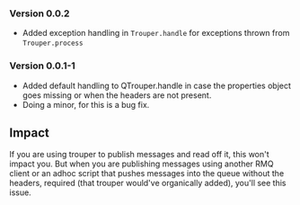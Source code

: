 ### Version 0.0.2

- Added exception handling in `Trouper.handle` for exceptions thrown from `Trouper.process`  

### Version 0.0.1-1

- Added default handling to QTrouper.handle in case the properties object goes missing or when the headers are not present.
- Doing a minor, for this is a bug fix. 

## Impact

If you are using trouper to publish messages and read off it, this won't impact you. But when you are publishing messages using another RMQ client or an adhoc script that pushes messages into the queue without the headers, required (that trouper would've organically added), you'll see this issue. 
